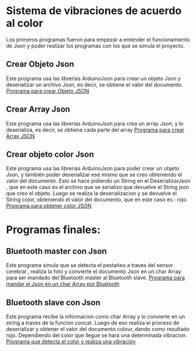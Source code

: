 # Sistema de vibraciones de acuerdo al color

Los primeros programas fueron para empezar a entender el funcionamiento de Json y poder realizar los programas con los que se simula el proyecto.

## Crear Objeto  Json

Este programa usa las librerías ArduinoJson para crear un objeto Json y  deserializar un archivo Json, es decir, se obtiene el valor del documento. 
[Programa para crear Objeto JSON](https://github.com/matias1379/Ojo-de-van-gogh/tree/master/Sistema-de-vibracion/objetoJson)

## Crear Array Json
Este programa usa las librerías ArduinoJson para crea un array  Json, y lo deserializa, es decir, se obtiene cada parte del array 
[Programa para crear Array JSON](https://github.com/matias1379/Ojo-de-van-gogh/tree/master/Sistema-de-vibracion/arrayJson)

## Crear objeto color Json
Este programa usa las librerías ArduinoJson para poder crear un objeto Json, y también poder deserializar ese mismo que se creo obteniendo el valor del documento.
Esto se hace pidiendo un String en el DeserializarJson , que en este caso es el archivo que se serializo que devuelve el String json que creo el objeto. Luego se realiza la deserializacion y se devuelve el String color, obteniendo el valor del documento, que en este caso es : rojo.
[Programa para obtener color JSON](https://github.com/matias1379/Ojo-de-van-gogh/tree/master/Sistema-de-vibracion/color-deserializado)

# Programas finales: 

## Bluetooth master con Json
Este programa simula que se detecta el pestañeo a traves del  sensor cerebral , realiza la foto y convierte el documento Json en un char Array para ser mandado del Bluetooth master al Bluetooth slave.
[Programa para mandar el Json en un char Array por Bluetooth](https://github.com/matias1379/Ojo-de-van-gogh/tree/master/Sistema-de-vibracion/bt-master-json)

## Bluetooth slave con Json
Este programa recibe la informacion como char Array y lo convierte en un string a traves de la funcion concat. Luego de eso realiza el proceso de deserializar y obtener el valor del documento colour, dando como resultado rojo. Dependiendo del color que llegue se hara una determinada vibracion.
[Programa que detecta el color y realiza una vibración](https://github.com/matias1379/Ojo-de-van-gogh/tree/master/Sistema-de-vibracion/bt-slave-json)